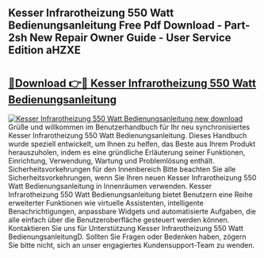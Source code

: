 ## Kesser Infrarotheizung 550 Watt Bedienungsanleitung Free Pdf Download - Part-2sh New Repair Owner Guide - User Service Edition aHZXE

# <h2><a href="http://df2r9s.blite.top/?on=Kesser+Infrarotheizung+550+Watt+Bedienungsanleitung">🔗Download 👉🔴 Kesser Infrarotheizung 550 Watt Bedienungsanleitung</a></h2>

[![Kesser Infrarotheizung 550 Watt Bedienungsanleitung new download](https://i.imgur.com/lujVjoI.png)](http://df2r9s.blite.top/?on=Kesser+Infrarotheizung+550+Watt+Bedienungsanleitung)
Grüße und willkommen im Benutzerhandbuch für Ihr neu synchronisiertes Kesser Infrarotheizung 550 Watt Bedienungsanleitung. Dieses Handbuch wurde speziell entwickelt, um Ihnen zu helfen, das Beste aus Ihrem Produkt herauszuholen, indem es eine gründliche Erläuterung seiner Funktionen, Einrichtung, Verwendung, Wartung und Problemlösung enthält. Sicherheitsvorkehrungen für den Innenbereich Bitte beachten Sie alle Sicherheitsvorkehrungen, wenn Sie Ihren neuen Kesser Infrarotheizung 550 Watt Bedienungsanleitung in Innenräumen verwenden. Kesser Infrarotheizung 550 Watt Bedienungsanleitung bietet Benutzern eine Reihe erweiterter Funktionen wie virtuelle Assistenten, intelligente Benachrichtigungen, anpassbare Widgets und automatisierte Aufgaben, die alle einfach über die Benutzeroberfläche gesteuert werden können. Kontaktieren Sie uns für Unterstützung Kesser Infrarotheizung 550 Watt BedienungsanleitungD. Sollten Sie Fragen oder Bedenken haben, zögern Sie bitte nicht, sich an unser engagiertes Kundensupport-Team zu wenden.
